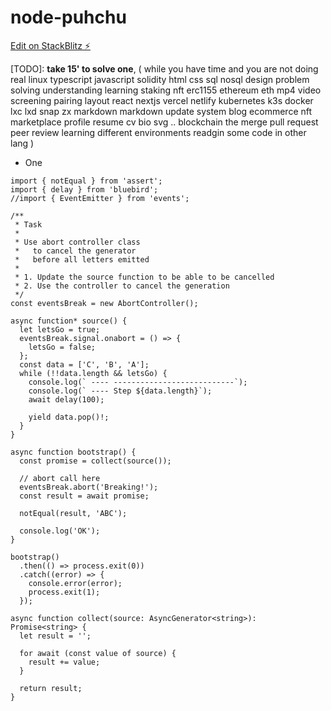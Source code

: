 # node-puhchu

[Edit on StackBlitz ⚡️](https://stackblitz.com/edit/node-puhchu)

[TODO]: **take 15' to solve one**, ( while you have time and you are not doing real linux typescript javascript solidity html css sql nosql design problem solving understanding learning staking nft erc1155 ethereum eth mp4 video screening pairing layout react nextjs vercel netlify kubernetes k3s docker lxc lxd snap zx markdown markdown update system blog ecommerce nft marketplace profile resume cv bio svg .. blockchain the merge pull request peer review learning different environments readgin some code in other lang )

- One

```tsx
import { notEqual } from 'assert';
import { delay } from 'bluebird';
//import { EventEmitter } from 'events';

/**
 * Task
 *
 * Use abort controller class
 *   to cancel the generator
 *   before all letters emitted
 *
 * 1. Update the source function to be able to be cancelled
 * 2. Use the controller to cancel the generation
 */
const eventsBreak = new AbortController();

async function* source() {
  let letsGo = true;
  eventsBreak.signal.onabort = () => {
    letsGo = false;
  };
  const data = ['C', 'B', 'A'];
  while (!!data.length && letsGo) {
    console.log(` ---- ---------------------------`);
    console.log(` ---- Step ${data.length}`);
    await delay(100);

    yield data.pop()!;
  }
}

async function bootstrap() {
  const promise = collect(source());

  // abort call here
  eventsBreak.abort('Breaking!');
  const result = await promise;

  notEqual(result, 'ABC');

  console.log('OK');
}

bootstrap()
  .then(() => process.exit(0))
  .catch((error) => {
    console.error(error);
    process.exit(1);
  });

async function collect(source: AsyncGenerator<string>): Promise<string> {
  let result = '';

  for await (const value of source) {
    result += value;
  }

  return result;
}
```
